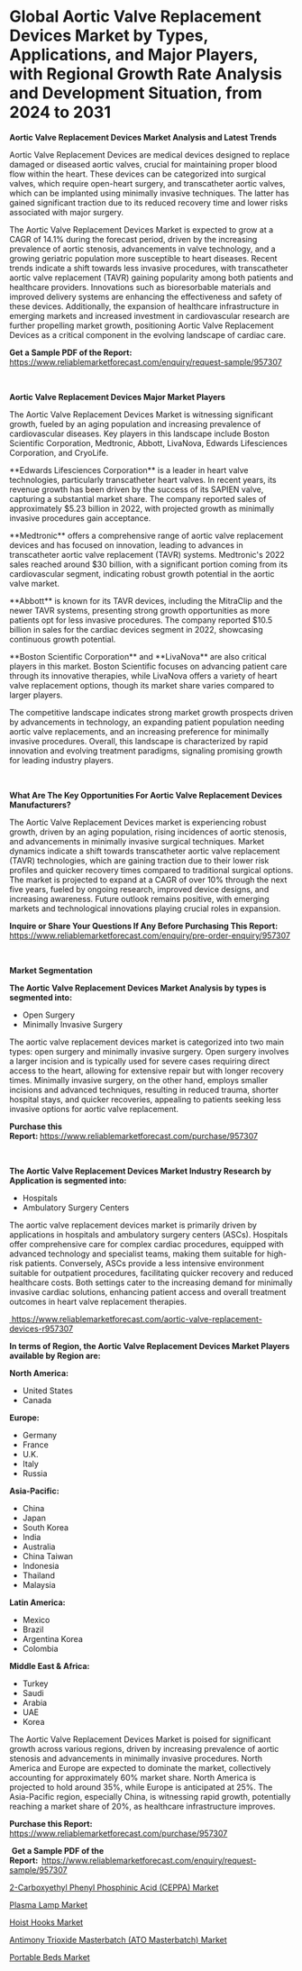 <p><h1>Global Aortic Valve Replacement Devices Market by Types, Applications, and Major Players, with Regional Growth Rate Analysis and Development Situation, from 2024 to 2031</h1></p><p><strong>Aortic Valve Replacement Devices Market Analysis and Latest Trends</strong></p>
<p><p>Aortic Valve Replacement Devices are medical devices designed to replace damaged or diseased aortic valves, crucial for maintaining proper blood flow within the heart. These devices can be categorized into surgical valves, which require open-heart surgery, and transcatheter aortic valves, which can be implanted using minimally invasive techniques. The latter has gained significant traction due to its reduced recovery time and lower risks associated with major surgery.</p><p>The Aortic Valve Replacement Devices Market is expected to grow at a CAGR of 14.1% during the forecast period, driven by the increasing prevalence of aortic stenosis, advancements in valve technology, and a growing geriatric population more susceptible to heart diseases. Recent trends indicate a shift towards less invasive procedures, with transcatheter aortic valve replacement (TAVR) gaining popularity among both patients and healthcare providers. Innovations such as bioresorbable materials and improved delivery systems are enhancing the effectiveness and safety of these devices. Additionally, the expansion of healthcare infrastructure in emerging markets and increased investment in cardiovascular research are further propelling market growth, positioning Aortic Valve Replacement Devices as a critical component in the evolving landscape of cardiac care.</p></p>
<p><strong>Get a Sample PDF of the Report:&nbsp;</strong> <a href="https://www.reliablemarketforecast.com/enquiry/request-sample/957307?utm_campaign=1108&utm_medium=2&utm_source=Github&utm_content=ia&utm_term=03122024&utm_id=aortic-valve-replacement-devices">https://www.reliablemarketforecast.com/enquiry/request-sample/957307</a></p>
<p>&nbsp;</p>
<p><strong>Aortic Valve Replacement Devices Major Market Players</strong></p>
<p><p>The Aortic Valve Replacement Devices Market is witnessing significant growth, fueled by an aging population and increasing prevalence of cardiovascular diseases. Key players in this landscape include Boston Scientific Corporation, Medtronic, Abbott, LivaNova, Edwards Lifesciences Corporation, and CryoLife.</p><p>**Edwards Lifesciences Corporation** is a leader in heart valve technologies, particularly transcatheter heart valves. In recent years, its revenue growth has been driven by the success of its SAPIEN valve, capturing a substantial market share. The company reported sales of approximately $5.23 billion in 2022, with projected growth as minimally invasive procedures gain acceptance.</p><p>**Medtronic** offers a comprehensive range of aortic valve replacement devices and has focused on innovation, leading to advances in transcatheter aortic valve replacement (TAVR) systems. Medtronic's 2022 sales reached around $30 billion, with a significant portion coming from its cardiovascular segment, indicating robust growth potential in the aortic valve market.</p><p>**Abbott** is known for its TAVR devices, including the MitraClip and the newer TAVR systems, presenting strong growth opportunities as more patients opt for less invasive procedures. The company reported $10.5 billion in sales for the cardiac devices segment in 2022, showcasing continuous growth potential.</p><p>**Boston Scientific Corporation** and **LivaNova** are also critical players in this market. Boston Scientific focuses on advancing patient care through its innovative therapies, while LivaNova offers a variety of heart valve replacement options, though its market share varies compared to larger players.</p><p>The competitive landscape indicates strong market growth prospects driven by advancements in technology, an expanding patient population needing aortic valve replacements, and an increasing preference for minimally invasive procedures. Overall, this landscape is characterized by rapid innovation and evolving treatment paradigms, signaling promising growth for leading industry players.</p></p>
<p>&nbsp;</p>
<p><strong>What Are The Key Opportunities For Aortic Valve Replacement Devices Manufacturers?</strong></p>
<p><p>The Aortic Valve Replacement Devices market is experiencing robust growth, driven by an aging population, rising incidences of aortic stenosis, and advancements in minimally invasive surgical techniques. Market dynamics indicate a shift towards transcatheter aortic valve replacement (TAVR) technologies, which are gaining traction due to their lower risk profiles and quicker recovery times compared to traditional surgical options. The market is projected to expand at a CAGR of over 10% through the next five years, fueled by ongoing research, improved device designs, and increasing awareness. Future outlook remains positive, with emerging markets and technological innovations playing crucial roles in expansion.</p></p>
<p><strong>Inquire or Share Your Questions If Any Before Purchasing This Report:</strong> <a href="https://www.reliablemarketforecast.com/enquiry/pre-order-enquiry/957307?utm_campaign=1108&utm_medium=2&utm_source=Github&utm_content=ia&utm_term=03122024&utm_id=aortic-valve-replacement-devices">https://www.reliablemarketforecast.com/enquiry/pre-order-enquiry/957307</a></p>
<p>&nbsp;</p>
<p><strong>Market Segmentation</strong></p>
<p><strong>The Aortic Valve Replacement Devices Market Analysis by types is segmented into:</strong></p>
<p><ul><li>Open Surgery</li><li>Minimally Invasive Surgery</li></ul></p>
<p><p>The aortic valve replacement devices market is categorized into two main types: open surgery and minimally invasive surgery. Open surgery involves a larger incision and is typically used for severe cases requiring direct access to the heart, allowing for extensive repair but with longer recovery times. Minimally invasive surgery, on the other hand, employs smaller incisions and advanced techniques, resulting in reduced trauma, shorter hospital stays, and quicker recoveries, appealing to patients seeking less invasive options for aortic valve replacement.</p></p>
<p><strong>Purchase this Report:&nbsp;</strong><a href="https://www.reliablemarketforecast.com/purchase/957307?utm_campaign=1108&utm_medium=2&utm_source=Github&utm_content=ia&utm_term=03122024&utm_id=aortic-valve-replacement-devices">https://www.reliablemarketforecast.com/purchase/957307</a></p>
<p>&nbsp;</p>
<p><strong>The Aortic Valve Replacement Devices Market Industry Research by Application is segmented into:</strong></p>
<p><ul><li>Hospitals</li><li>Ambulatory Surgery Centers</li></ul></p>
<p><p>The aortic valve replacement devices market is primarily driven by applications in hospitals and ambulatory surgery centers (ASCs). Hospitals offer comprehensive care for complex cardiac procedures, equipped with advanced technology and specialist teams, making them suitable for high-risk patients. Conversely, ASCs provide a less intensive environment suitable for outpatient procedures, facilitating quicker recovery and reduced healthcare costs. Both settings cater to the increasing demand for minimally invasive cardiac solutions, enhancing patient access and overall treatment outcomes in heart valve replacement therapies.</p></p>
<p><a href="https://www.reliablemarketforecast.com/aortic-valve-replacement-devices-r957307?utm_campaign=1108&utm_medium=2&utm_source=Github&utm_content=ia&utm_term=03122024&utm_id=aortic-valve-replacement-devices">&nbsp;https://www.reliablemarketforecast.com/aortic-valve-replacement-devices-r957307</a></p>
<p><strong>In terms of Region, the Aortic Valve Replacement Devices Market Players available by Region are:</strong></p>
<p>
    <p> <strong> North America: </strong>
        <ul>
            <li>United States</li>
            <li>Canada</li>
        </ul>
        </p> 
    <p> <strong> Europe: </strong>
        <ul>
            <li>Germany</li>
            <li>France</li>
            <li>U.K.</li>
            <li>Italy</li>
            <li>Russia</li>
        </ul>
        </p> 
    <p> <strong> Asia-Pacific: </strong>
        <ul>
            <li>China</li>
            <li>Japan</li>
            <li>South Korea</li>
            <li>India</li>
            <li>Australia</li>
            <li>China Taiwan</li>
            <li>Indonesia</li>
            <li>Thailand</li>
            <li>Malaysia</li>
        </ul>
        </p> 
    <p> <strong> Latin America: </strong>
        <ul>
            <li>Mexico</li>
            <li>Brazil</li>
            <li>Argentina Korea</li>
            <li>Colombia</li>
        </ul>
        </p> 
    <p> <strong> Middle East & Africa: </strong>
        <ul>
            <li>Turkey</li>
            <li>Saudi</li>
            <li>Arabia</li>
            <li>UAE</li>
            <li>Korea</li>
        </ul>
    </p>
    </p>
<p><p>The Aortic Valve Replacement Devices Market is poised for significant growth across various regions, driven by increasing prevalence of aortic stenosis and advancements in minimally invasive procedures. North America and Europe are expected to dominate the market, collectively accounting for approximately 60% market share. North America is projected to hold around 35%, while Europe is anticipated at 25%. The Asia-Pacific region, especially China, is witnessing rapid growth, potentially reaching a market share of 20%, as healthcare infrastructure improves.</p></p>
<p><strong>Purchase this Report: </strong><a href="https://www.reliablemarketforecast.com/purchase/957307?utm_campaign=1108&utm_medium=2&utm_source=Github&utm_content=ia&utm_term=03122024&utm_id=aortic-valve-replacement-devices">https://www.reliablemarketforecast.com/purchase/957307</a></p>
<p>&nbsp;<strong>Get a Sample PDF of the Report:&nbsp;&nbsp;</strong><a href="https://www.reliablemarketforecast.com/enquiry/request-sample/957307?utm_campaign=1108&utm_medium=2&utm_source=Github&utm_content=ia&utm_term=03122024&utm_id=aortic-valve-replacement-devices">https://www.reliablemarketforecast.com/enquiry/request-sample/957307</a></p>
<p><strong></strong></p>
<p><p><a href="https://issuu.com/reportprime-2/docs/2-carboxyethyl-phenyl-phosphinic-acid-ceppa-market?utm_campaign=1108&utm_medium=2&utm_source=Github&utm_content=ia&utm_term=03122024&utm_id=aortic-valve-replacement-devices">2-Carboxyethyl Phenyl Phosphinic Acid (CEPPA) Market</a></p><p><a href="https://www.linkedin.com/pulse/global-plasma-lamp-92-cagr-forecast-2024-2031-net-gather-1wutc?utm_campaign=1108&utm_medium=2&utm_source=Github&utm_content=ia&utm_term=03122024&utm_id=aortic-valve-replacement-devices">Plasma Lamp Market</a></p><p><a href="https://www.linkedin.com/pulse/hoist-hooks-market-outlook-complete-industry-analysis-giyre?utm_campaign=1108&utm_medium=2&utm_source=Github&utm_content=ia&utm_term=03122024&utm_id=aortic-valve-replacement-devices">Hoist Hooks Market</a></p><p><a href="https://issuu.com/reportprime-2/docs/antimony-trioxide-masterbatch-ato-masterbatch-mark?utm_campaign=1108&utm_medium=2&utm_source=Github&utm_content=ia&utm_term=03122024&utm_id=aortic-valve-replacement-devices">Antimony Trioxide Masterbatch (ATO Masterbatch) Market</a></p><p><a href="https://www.linkedin.com/pulse/portable-beds-market2024-2031-industry-insights-investment-b1nrc?utm_campaign=1108&utm_medium=2&utm_source=Github&utm_content=ia&utm_term=03122024&utm_id=aortic-valve-replacement-devices">Portable Beds Market</a></p></p>